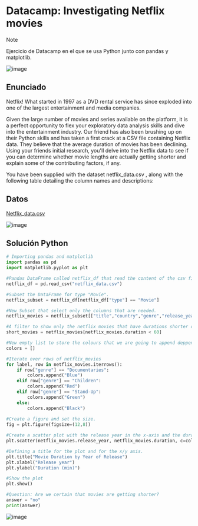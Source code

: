 <h1>Datacamp: Investigating Netflix movies</h1>

> [!NOTE]
> Ejercicio de Datacamp en el que se usa Python junto con pandas y matplotlib.

![image](https://github.com/davidlopean/datacamp-investigating_netflix_movies/assets/141661643/3208bcf9-7347-4044-81fc-595387f49409)


## Enunciado

Netflix! What started in 1997 as a DVD rental service has since exploded into one of the largest entertainment and media companies.

Given the large number of movies and series available on the platform, it is a perfect opportunity to flex your exploratory data analysis skills and dive into the entertainment industry. Our friend has also been brushing up on their Python skills and has taken a first crack at a CSV file containing Netflix data. They believe that the average duration of movies has been declining. Using your friends initial research, you'll delve into the Netflix data to see if you can determine whether movie lengths are actually getting shorter and explain some of the contributing factors, if any.

You have been supplied with the dataset netflix_data.csv , along with the following table detailing the column names and descriptions:


## Datos
[Netflix_data.csv]()

![image](https://github.com/davidlopean/datacamp-investigating_netflix_movies/assets/141661643/09bf213d-f4a7-4cfb-a38b-bbe1b9d57371)

## Solución Python

```python
# Importing pandas and matplotlib
import pandas as pd
import matplotlib.pyplot as plt

#Pandas DataFrame called netflix_df that read the content of the csv file.
netflix_df = pd.read_csv("netflix_data.csv")

#Subset the DataFrame for type "Movie".
netflix_subset = netflix_df[netflix_df["type"] == "Movie"]

#New Subset that select only the columns that are needed.
netflix_movies = netflix_subset[["title","country","genre","release_year","duration"]]

#A filter to show only the netflix movies that have durations shorter of 60 minutes.
short_movies = netflix_movies[netflix_movies.duration < 60]

#New empty list to store the colours that we are going to append deppending of the genre column of each movie.
colors = []

#Iterate over rows of netflix_movies
for label, row in netflix_movies.iterrows():
    if row["genre"] == "Documentaries":
        colors.append("Blue")
    elif row["genre"] == "Children":
        colors.append("Red")
    elif row["genre"] == "Stand-Up":
        colors.append("Green")
    else:
        colors.append("Black")
               
#Create a figure and set the size.
fig = plt.figure(figsize=(12,8))

#Create a scatter plot with the release year in the x-axis and the duration in minutes in the y-axis.
plt.scatter(netflix_movies.release_year, netflix_movies.duration, c=colors)

#Defining a title for the plot and for the x/y axis.
plt.title("Movie Duration by Year of Release")
plt.xlabel("Release year")
plt.ylabel("Duration (min)")

#Show the plot
plt.show()

#Question: Are we certain that movies are getting shorter?
answer = "no"
print(answer)
```
![image](https://github.com/davidlopean/datacamp-investigating_netflix_movies/assets/141661643/44d168e3-bd42-469e-b8a3-8a0549dd9605)
